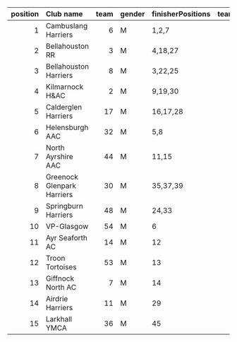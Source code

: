 |   position | Club name                  |   team | gender   | finisherPositions   |   teamPoints |   penaltyPoints |   totalPoints |   totalFinishers | Website                                    |
|-----------:|:---------------------------|-------:|:---------|:--------------------|-------------:|----------------:|--------------:|-----------------:|:-------------------------------------------|
|          1 | Cambuslang Harriers        |      6 | M        | 1,2,7               |           10 |               0 |            10 |                8 | https://cambuslangharriers.org/            |
|          2 | Bellahouston RR            |      3 | M        | 4,18,27             |           49 |               0 |            49 |                4 | https://www.bellahoustonroadrunners.co.uk/ |
|          3 | Bellahouston Harriers      |      8 | M        | 3,22,25             |           50 |               0 |            50 |                7 | http://www.bellahoustonharriers.co.uk/     |
|          4 | Kilmarnock H&AC            |      2 | M        | 9,19,30             |           58 |               0 |            58 |                5 | http://www.kilmarnockharriers.com/         |
|          5 | Calderglen Harriers        |     17 | M        | 16,17,28            |           61 |               0 |            61 |                5 | http://www.calderglenharriers.org.uk/      |
|          6 | Helensburgh AAC            |     32 | M        | 5,8                 |           13 |              56 |            69 |                2 | https://www.helensburghaac.com/            |
|          7 | North Ayrshire AAC         |     44 | M        | 11,15               |           26 |              56 |            82 |                2 | https://naathletics.co.uk/                 |
|          8 | Greenock Glenpark Harriers |     30 | M        | 35,37,39            |          111 |               0 |           111 |                5 | https://greenockglenparkharriers.com/      |
|          9 | Springburn Harriers        |     48 | M        | 24,33               |           57 |              56 |           113 |                2 | https://www.springburnharriers.co.uk/      |
|         10 | VP-Glasgow                 |     54 | M        | 6                   |            6 |             112 |           118 |                1 | https://www.vp-glasgow.com                 |
|         11 | Ayr Seaforth AC            |     14 | M        | 12                  |           12 |             112 |           124 |                1 | https://www.ayrseaforth.co.uk/             |
|         12 | Troon Tortoises            |     53 | M        | 13                  |           13 |             112 |           125 |                1 | http://troontortoises.co.uk                |
|         13 | Giffnock North AC          |      7 | M        | 14                  |           14 |             112 |           126 |                1 | https://www.giffnocknorth.co.uk/           |
|         14 | Airdrie Harriers           |     11 | M        | 29                  |           29 |             112 |           141 |                1 | http://airdrieharriers.org/                |
|         15 | Larkhall YMCA              |     36 | M        | 45                  |           45 |             112 |           157 |                1 | https://www.larkhallymcaharriers.org       |